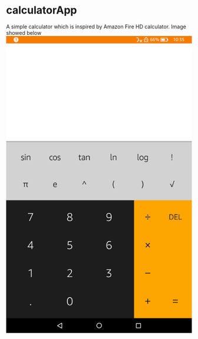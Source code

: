 # calculatorApp
A simple calculator which is inspired by Amazon Fire HD calculator. Image showed below
![Inspired by this image](https://github.com/seyistry/calculatorApp/blob/master/InspiredBy.png)
